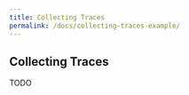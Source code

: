 ```yaml
---
title: Collecting Traces
permalink: /docs/collecting-traces-example/
---
```


## Collecting Traces

TODO
